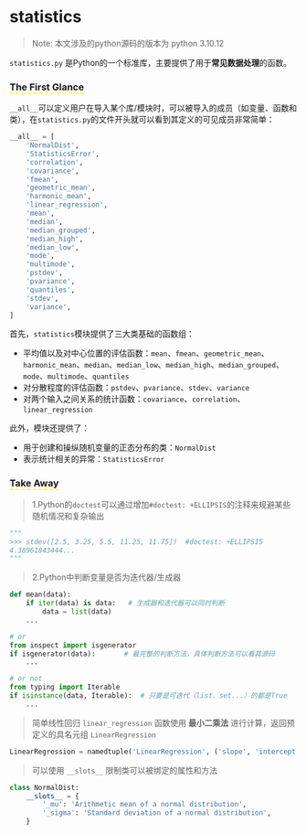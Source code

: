 # statistics
> Note: 本文涉及的python源码的版本为 python 3.10.12

`statistics.py` 是Python的一个标准库，主要提供了用于**常见数据处理**的函数。

### <span style="border-bottom:2px dashed yellow;">The First Glance</span>

`__all__`可以定义用户在导入某个库/模块时，可以被导入的成员（如变量、函数和类），在`statistics.py`的文件开头就可以看到其定义的可见成员非常简单：
```python
__all__ = [
    'NormalDist',
    'StatisticsError',
    'correlation',
    'covariance',
    'fmean',
    'geometric_mean',
    'harmonic_mean',
    'linear_regression',
    'mean',
    'median',
    'median_grouped',
    'median_high',
    'median_low',
    'mode',
    'multimode',
    'pstdev',
    'pvariance',
    'quantiles',
    'stdev',
    'variance',
]
```
首先，`statistics`模块提供了三大类基础的函数组：
- 平均值以及对中心位置的评估函数：`mean`、`fmean`、`geometric_mean`、`harmonic_mean`、`median`、`median_low`、`median_high`、`median_grouped`、`mode`、`multimode`、`quantiles`
- 对分散程度的评估函数：`pstdev`、`pvariance`、`stdev`、`variance`
- 对两个输入之间关系的统计函数：`covariance`、`correlation`、`linear_regression`

此外，模块还提供了：
- 用于创建和操纵随机变量的正态分布的类：`NormalDist`
- 表示统计相关的异常：`StatisticsError`

### <span style="border-bottom:2px dashed yellow;">Take Away</span>

> 1.Python的`doctest`可以通过增加`#doctest: +ELLIPSIS`的注释来规避某些随机情况和复杂输出
```python
"""
>>> stdev([2.5, 3.25, 5.5, 11.25, 11.75])  #doctest: +ELLIPSIS
4.38961843444...
"""
```
> 2.Python中判断变量是否为迭代器/生成器
```python
def mean(data):
    if iter(data) is data:   # 生成器和迭代器可以同时判断
        data = list(data)
    ...

# or
from inspect import isgenerator
if isgenerator(data):       # 最完整的判断方法，具体判断方法可以看其源码
    ...

# or not
from typing import Iterable
if isinstance(data, Iterable):  # 只要是可迭代（list、set...）的都是True
    ...
```

> 简单线性回归 `linear_regression` 函数使用 **最小二乘法** 进行计算，返回预定义的具名元组 `LinearRegression`
```python
LinearRegression = namedtuple('LinearRegression', ('slope', 'intercept')
```

> 可以使用 `__slots__` 限制类可以被绑定的属性和方法
```python
class NormalDist:
    __slots__ = {
        '_mu': 'Arithmetic mean of a normal distribution',
        '_sigma': 'Standard deviation of a normal distribution',
    }
```